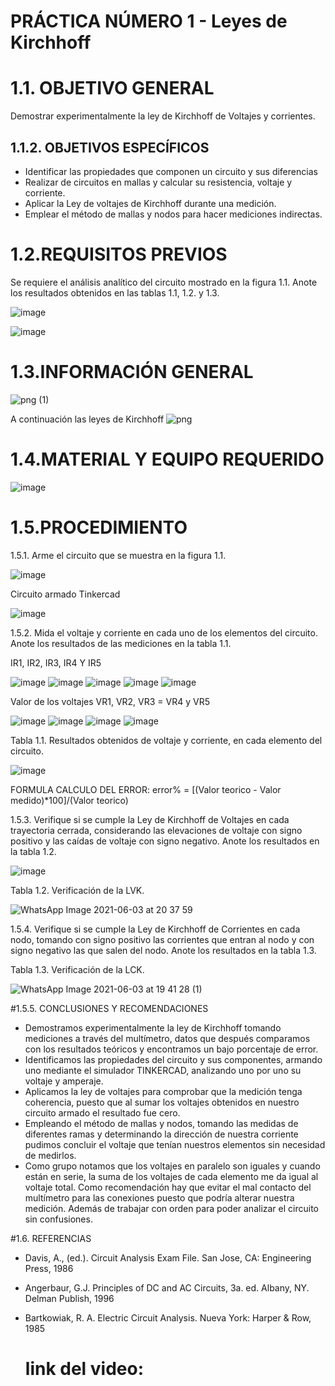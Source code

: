 # PRÁCTICA NÚMERO 1 - Leyes de Kirchhoff
# 1.1. OBJETIVO GENERAL
Demostrar experimentalmente la ley de Kirchhoff de Voltajes y corrientes.
## 1.1.2. OBJETIVOS ESPECÍFICOS
- Identificar las propiedades que componen un circuito y sus diferencias
- Realizar de circuitos en mallas y calcular su resistencia, voltaje y corriente.
- Aplicar la Ley de voltajes de Kirchhoff durante una medición. 
- Emplear el método de mallas y nodos para hacer mediciones indirectas.

# 1.2.REQUISITOS PREVIOS

Se requiere el análisis analítico del circuito mostrado en la figura 1.1. Anote los resultados
obtenidos en las tablas 1.1, 1.2. y 1.3.

![image](https://user-images.githubusercontent.com/85137954/120731697-bfb8ab80-c4a9-11eb-87bb-c19b49990f4c.png)

![image](https://user-images.githubusercontent.com/85137954/120731710-c5ae8c80-c4a9-11eb-8e3e-a4a973c07396.png)


# 1.3.INFORMACIÓN GENERAL

   ![png (1)](https://user-images.githubusercontent.com/85137954/120727902-50d75480-c4a1-11eb-91ae-d48a79cf66af.png)
   
A continuación las leyes de Kirchhoff
   ![png](https://user-images.githubusercontent.com/85137954/120725086-c55ac500-c49a-11eb-85cc-3270c139461e.png)

# 1.4.MATERIAL Y EQUIPO REQUERIDO

   ![image](https://user-images.githubusercontent.com/85137954/120722157-e6201c00-c494-11eb-9eaf-f48bb89aa4da.png)

# 1.5.PROCEDIMIENTO

 1.5.1. Arme el circuito que se muestra en la figura 1.1.
 
![image](https://user-images.githubusercontent.com/85137954/120722278-1e275f00-c495-11eb-869a-d4f4a54a1ec1.png)

 Circuito armado Tinkercad
 
![image](https://user-images.githubusercontent.com/85137954/120723209-efaa8380-c496-11eb-8339-d83223eae912.png)

 1.5.2. Mida el voltaje y corriente en cada uno de los elementos del circuito. Anote los
resultados de las mediciones en la tabla 1.1.

   IR1, IR2, IR3, IR4 Y IR5 
 
 ![image](https://user-images.githubusercontent.com/85137954/120724385-5630a100-c499-11eb-9005-c3fc3ff3b5d4.png)                ![image](https://user-images.githubusercontent.com/85137954/120724596-c5a69080-c499-11eb-9f16-4e1a9213b3c7.png)                ![image](https://user-images.githubusercontent.com/85137954/120724634-d22ae900-c499-11eb-8adc-3c6995bac11b.png)                ![image](https://user-images.githubusercontent.com/85137954/120724654-dd7e1480-c499-11eb-9c13-f9176bd9b262.png)                ![image](https://user-images.githubusercontent.com/85137954/120724677-e7a01300-c499-11eb-9455-c586cb941363.png)

Valor de los voltajes VR1, VR2, VR3 = VR4 y VR5 

![image](https://user-images.githubusercontent.com/85137954/120726239-3c915880-c49d-11eb-8d4c-ede57879596c.png)                ![image](https://user-images.githubusercontent.com/85137954/120726255-474bed80-c49d-11eb-9b96-503b663f657d.png)                ![image](https://user-images.githubusercontent.com/85137954/120726402-9b56d200-c49d-11eb-911d-740d267c4c92.png)                ![image](https://user-images.githubusercontent.com/85137954/120726449-b590b000-c49d-11eb-8399-70fb51f25584.png)


Tabla 1.1. Resultados obtenidos de voltaje y corriente, en cada elemento del circuito.

![image](https://user-images.githubusercontent.com/85137954/120725600-f5ef2e80-c49b-11eb-90f7-20102026155d.png)

FORMULA CALCULO DEL ERROR:    error% = [(Valor teorico - Valor medido)*100]/(Valor teorico)

1.5.3. Verifique si se cumple la Ley de Kirchhoff de Voltajes en cada trayectoria cerrada,
considerando las elevaciones de voltaje con signo positivo y las caídas de voltaje con
signo negativo. Anote los resultados en la tabla 1.2.

   ![image](https://user-images.githubusercontent.com/85137954/120727960-75cbc780-c4a1-11eb-9e97-777043913e78.png)


Tabla 1.2. Verificación de la LVK.

   ![WhatsApp Image 2021-06-03 at 20 37 59](https://user-images.githubusercontent.com/85137954/120732851-a0228280-c4ab-11eb-9f02-92dd1a1126d9.jpeg)

   
1.5.4. Verifique si se cumple la Ley de Kirchhoff de Corrientes en cada nodo, tomando
con signo positivo las corrientes que entran al nodo y con signo negativo las que salen
del nodo. Anote los resultados en la tabla 1.3.

Tabla 1.3. Verificación de la LCK.

   ![WhatsApp Image 2021-06-03 at 19 41 28 (1)](https://user-images.githubusercontent.com/85137954/120729020-c6dcbb00-c4a3-11eb-9085-7dd35ec752ac.jpeg)

#1.5.5. CONCLUSIONES Y RECOMENDACIONES 
- Demostramos experimentalmente la ley de Kirchhoff tomando mediciones a través del multímetro, datos que después comparamos con los resultados teóricos y encontramos un bajo porcentaje de error.
- Identificamos las propiedades del circuito y sus componentes, armando uno mediante el simulador TINKERCAD, analizando uno por uno su voltaje y amperaje.
- Aplicamos la ley de voltajes para comprobar que la medición tenga coherencia, puesto que al sumar los voltajes obtenidos en nuestro circuito armado el resultado fue cero.
- Empleando el método de mallas y nodos, tomando las medidas de diferentes ramas y determinando la dirección de nuestra corriente pudimos concluir el voltaje que tenían nuestros elementos sin necesidad de medirlos.
- Como grupo notamos que los voltajes en paralelo son iguales y cuando están en serie, la suma de los voltajes de cada elemento me da igual al voltaje total. Como recomendación hay que evitar el mal contacto del multímetro para las conexiones puesto que podría alterar nuestra medición. Además de trabajar con orden para poder analizar el circuito sin confusiones.

#1.6. REFERENCIAS
- Davis, A., (ed.). Circuit Analysis Exam File. San Jose, CA: Engineering Press, 1986
- Angerbaur, G.J. Principles of DC and AC Circuits, 3a. ed. Albany, NY. Delman Publish, 1996
- Bartkowiak, R. A. Electric Circuit Analysis. Nueva York: Harper & Row, 1985
          
  # link del video: 









